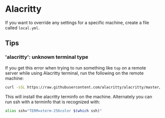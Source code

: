 # Alacritty

If you want to override any settings for a specific machine, create a file
called `local.yml`.

## Tips

### 'alacritty': unknown terminal type

If you get this error when trying to run something like `top` on a remote server
while using Alacritty terminal, run the following on the remote machine:

```bash
curl -sSL https://raw.githubusercontent.com/alacritty/alacritty/master/extra/alacritty.info | tic -x -
```

This will install the alacritty terminfo on the machine. Alternately you can
run ssh with a terminfo that is recognized with:

```bash
alias ssh="TERM=xterm-256color $(which ssh)"
```
